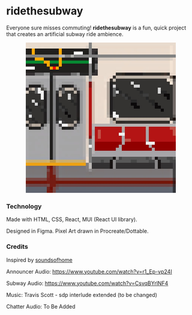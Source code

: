 # ridethesubway

Everyone sure misses commuting! **ridethesubway** is a fun, quick project that creates an artificial subway ride ambience. 

<p align="center">
  <img width="400" height="400" src="src/assets/subway.jpg">
</p>


### Technology

Made with HTML, CSS, React, MUI (React UI library).

Designed in Figma. Pixel Art drawn in Procreate/Dottable.

### Credits

Inspired by [soundsofhome](www.soundsofhome.ca)

Announcer Audio: https://www.youtube.com/watch?v=r1_Ep-vp24I

Subway Audio: https://www.youtube.com/watch?v=CsvqBYrlNF4

Music: Travis Scott - sdp interlude extended (to be changed)

Chatter Audio: To Be Added


